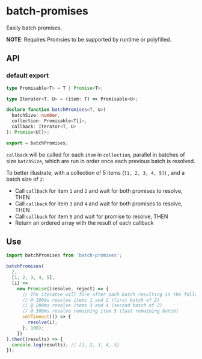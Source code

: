 # batch-promises

Easily batch promises.

**NOTE**: Requires Promsies to be supported by runtime or polyfilled.

## API

### default export

```typescript
type Promisable<T> = T | Promise<T>;

type Iterator<T, U> = (item: T) => Promisable<U>;

declare function batchPromises<T, U>(
  batchSize: number,
  collection: Promisable<T[]>,
  callback: Iterator<T, U>
): Promise<U[]>;

export = batchPromises;
```

`callback` will be called for each `item` in `collection`, parallel in batches of size `batchSize`, which are run in order once each previous batch is resolved.

To better illustrate, with a collection of 5 items (`[1, 2, 3, 4, 5]`) , and a batch size of `2`:

- Call `callback` for item `1` and `2` and wait for both promises to resolve, THEN
- Call `callback` for item `3` and `4` and wait for both promises to resolve, THEN
- Call `callback` for item `5` and wait for promise to resolve, THEN
- Return an ordered array with the result of each callback

## Use

```javascript
import batchPromises from 'batch-promises';

batchPromises(
  2,
  [1, 2, 3, 4, 5],
  (i) =>
    new Promise((resolve, reject) => {
      // The iteratee will fire after each batch resulting in the following behaviour:
      // @ 100ms resolve items 1 and 2 (first batch of 2)
      // @ 200ms resolve items 3 and 4 (second batch of 2)
      // @ 300ms resolve remaining item 5 (last remaining batch)
      setTimeout(() => {
        resolve(i);
      }, 100);
    })
).then((results) => {
  console.log(results); // [1, 2, 3, 4, 5]
});
```
